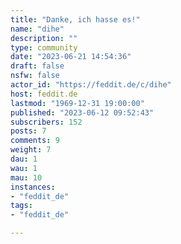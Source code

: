 ```yaml
---
title: "Danke, ich hasse es!" 
name: "dihe"
description: ""
type: community
date: "2023-06-21 14:54:36"
draft: false
nsfw: false
actor_id: "https://feddit.de/c/dihe"
host: feddit.de
lastmod: "1969-12-31 19:00:00"
published: "2023-06-12 09:52:43"
subscribers: 152
posts: 7
comments: 9
weight: 7
dau: 1
wau: 1
mau: 10
instances:
- "feddit_de"
tags: 
- "feddit_de"

---
```

